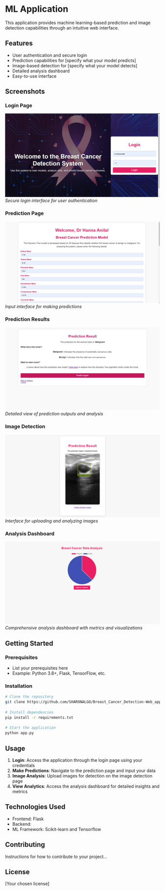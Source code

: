 # ML Application

This application provides machine learning-based prediction and image detection capabilities through an intuitive web interface.

## Features

- User authentication and secure login
- Prediction capabilities for [specify what your model predicts]
- Image-based detection for [specify what your model detects]
- Detailed analysis dashboard
- Easy-to-use interface

## Screenshots

### Login Page
![Login Page](/screen_shots/login.png)
*Secure login interface for user authentication*

### Prediction Page
![Prediction Page](/screen_shots/data_upload.png)
*Input interface for making predictions*

### Prediction Results
![Prediction Results](/screen_shots/prediction_result.png)
*Detailed view of prediction outputs and analysis*

### Image Detection
![Image Detection](/screen_shots/image_prediction.png)
*Interface for uploading and analyzing images*

### Analysis Dashboard
![Analysis Dashboard](/screen_shots/analysis.png)
*Comprehensive analysis dashboard with metrics and visualizations*

## Getting Started

### Prerequisites
- List your prerequisites here
- Example: Python 3.8+, Flask, TensorFlow, etc.

### Installation
```bash
# Clone the repository
git clone https://github.com/SHARONALGO/Breast_Cancer_Detection-Web_app.git

# Install dependencies
pip install -r requirements.txt

# Start the application
python app.py
```

## Usage

1. **Login**: Access the application through the login page using your credentials
2. **Make Predictions**: Navigate to the prediction page and input your data
3. **Image Analysis**: Upload images for detection on the image detection page
4. **View Analytics**: Access the analysis dashboard for detailed insights and metrics

## Technologies Used

- Frontend: Flask 
- Backend: 
- ML Framework: Scikit-learn and Tensorflow 

## Contributing

Instructions for how to contribute to your project...

## License

[Your chosen license]
